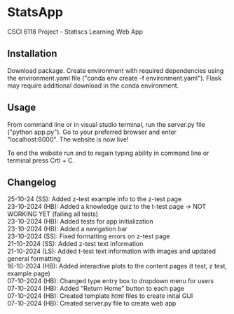 # StatsApp
CSCI 6118 Project - Statiscs Learning Web App 

## Installation 
Download package. Create environment with required dependencies using the environment.yaml file ("conda env create -f environment.yaml"). Flask may require additional download in the conda environment.

## Usage
From command line or in visual studio terminal, run the server.py file ("python app.py"). Go to your preferred browser and enter "localhost:8000". The website is now live! 

To end the website run and to regain typing ability in command line or terminal press Crtl + C. 

## Changelog
25-10-24 (SS): Added z-test example info to the z-test page <br>
23-10-2024 (HB): Added a knowledge quiz to the t-test page -> NOT WORKING YET (failing all tests)<br/>
23-10-2024 (HB): Added tests for app initialization <br/>
23-10-2024 (HB): Added a navigation bar <br/>
23-10-2024 (SS): Fixed formatting errors on z-test page <br>
21-10-2024 (SS): Added z-test text information <br/>
21-10-2024 (LS): Added t-test text information with images and updated general formatting <br/>
16-10-2024 (HB): Added interactive plots to the content pages (t test, z test, example page) <br/>
07-10-2024 (HB): Changed type entry box to dropdown menu for users <br/>
07-10-2024 (HB): Added "Return Home" button to each page <br/>
07-10-2024 (HB): Created template html files to create inital GUI <br/>
07-10-2024 (HB): Created server.py file to create web app <br/>
